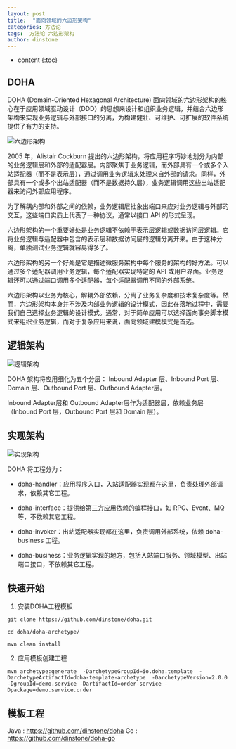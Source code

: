 ```yaml
---
layout: post
title:  "面向领域的六边形架构"
categories: 方法论
tags:  方法论 六边形架构
author: dinstone
---
```


* content
{:toc}

## DOHA 

DOHA (Domain-Oriented Hexagonal Architecture) 面向领域的六边形架构的核心在于应用领域驱动设计（DDD）的思想来设计和组织业务逻辑，并结合六边形架构来实现业务逻辑与外部接口的分离，为构建健壮、可维护、可扩展的软件系统提供了有力的支持。

![六边形架构]({{site.url}}/img/arch/ha.jpg)

2005 年，Alistair Cockburn 提出的六边形架构，将应用程序巧妙地划分为内部的业务逻辑层和外部的适配器层。内部聚焦于业务逻辑，而外部具有一个或多个入站适配器（而不是表示层），通过调用业务逻辑来处理来自外部的请求。同样，外部具有一个或多个出站适配器（而不是数据持久层），业务逻辑调用这些出站适配器来访问外部应用程序。

为了解耦内部和外部之间的依赖，业务逻辑层抽象出端口来应对业务逻辑与外部的交互，这些端口实质上代表了一种协议，通常以接口 API 的形式呈现。

六边形架构的一个重要好处是业务逻辑不依赖于表示层逻辑或数据访问层逻辑。它将业务逻辑与适配器中包含的表示层和数据访问层的逻辑分离开来。由于这种分离，单独测试业务逻辑就容易得多了。

六边形架构的另一个好处是它是描述微服务架构中每个服务的架构的好方法。可以通过多个适配器调用业务逻辑，每个适配器实现特定的 API 或用户界面。业务逻辑还可以通过端口调用多个适配器，每个适配器调用不同的外部系统。

六边形架构以业务为核心，解耦外部依赖，分离了业务复杂度和技术复杂度等。然而，六边形架构本身并不涉及内部业务逻辑的设计模式，因此在落地过程中，需要我们自己选择业务逻辑的设计模式。通常，对于简单应用可以选择面向事务脚本模式来组织业务逻辑，而对于复杂应用来说，面向领域建模模式是首选。

## 逻辑架构

![逻辑架构]({{site.url}}/img/arch/doha-l.jpg)

DOHA 架构将应用细化为五个分层： Inbound Adapter 层、Inbound Port 层、Domain 层、Outbound Port 层、Outbound Adapter层。

 Inbound Adapter层和 Outbound Adapter层作为适配器层，依赖业务层（Inbound Port 层，Outbound Port 层和 Domain 层）。

## 实现架构

![实现架构]({{site.url}}/img/arch/doha-p.jpg)

DOHA 将工程分为：

- doha-handler：应用程序入口，入站适配器实现都在这里，负责处理外部请求，依赖其它工程。

- doha-interface：提供给第三方应用依赖的编程接口，如 RPC、Event、MQ 等，不依赖其它工程。

- doha-invoker：出站适配器实现都在这里，负责调用外部系统，依赖 doha-business 工程。

- doha-business：业务逻辑实现的地方，包括入站端口服务、领域模型、出站端口接口，不依赖其它工程。

## 快速开始

1. 安装DOHA工程模板

``` shell
git clone https://github.com/dinstone/doha.git

cd doha/doha-archetype/

mvn clean install
```

2. 应用模板创建工程

``` shell
mvn archetype:generate  -DarchetypeGroupId=io.doha.template  -DarchetypeArtifactId=doha-template-archetype  -DarchetypeVersion=2.0.0 -DgroupId=demo.service -DartifactId=order-service -Dpackage=demo.service.order
```

## 模板工程

Java : https://github.com/dinstone/doha
Go   : https://github.com/dinstone/doha-go
